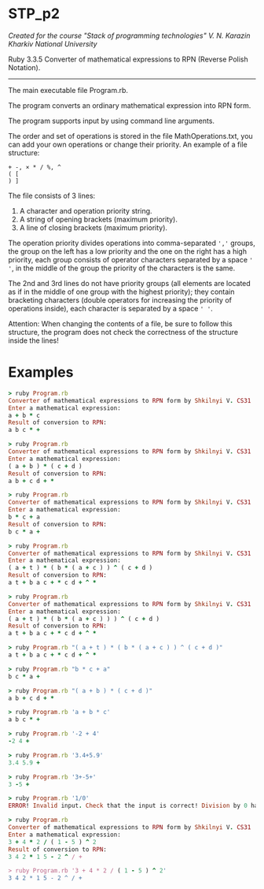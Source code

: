 # STP_p2
_Created for the course "Stack of programming technologies" V. N. Karazin Kharkiv National University_

Ruby 3.3.5 Converter of mathematical expressions to RPN (Reverse Polish Notation).
___

The main executable file Program.rb.

The program converts an ordinary mathematical expression into RPN form.

The program supports input by using command line arguments.

The order and set of operations is stored in the file MathOperations.txt, you can add your own operations or change their priority.
An example of a file structure:
```csv
+ -, × * / %, ^
( [
) ]
```
The file consists of 3 lines: 
1. A character and operation priority string.
2. A string of opening brackets (maximum priority).
3. A line of closing brackets (maximum priority).

The operation priority divides operations into comma-separated ```','``` groups, the group on the left has a low priority and the one on the right has a high priority, each group consists of operator characters separated by a space ```' '```, in the middle of the group the priority of the characters is the same.

The 2nd and 3rd lines do not have priority groups (all elements are located as if in the middle of one group with the highest priority); they contain bracketing characters (double operators for increasing the priority of operations inside), each character is separated by a space ```' '```.

Attention: When changing the contents of a file, be sure to follow this structure, the program does not check the correctness of the structure inside the lines!

# Examples

```ruby
> ruby Program.rb
Converter of mathematical expressions to RPN form by Shkilnyi V. CS31
Enter a mathematical expression:
a + b * c
Result of conversion to RPN:
a b c * +

> ruby Program.rb
Converter of mathematical expressions to RPN form by Shkilnyi V. CS31
Enter a mathematical expression:
( a + b ) * ( c + d )
Result of conversion to RPN:
a b + c d + *

> ruby Program.rb
Converter of mathematical expressions to RPN form by Shkilnyi V. CS31
Enter a mathematical expression:
b * c + a
Result of conversion to RPN:
b c * a +

> ruby Program.rb
Converter of mathematical expressions to RPN form by Shkilnyi V. CS31
Enter a mathematical expression:
( a + t ) * ( b * ( a + c ) ) ^ ( c + d )
Result of conversion to RPN:
a t + b a c + * c d + ^ *

> ruby Program.rb
Converter of mathematical expressions to RPN form by Shkilnyi V. CS31
Enter a mathematical expression:
( a + t ) * ( b * ( a + c ) ) ) ^ ( c + d )
Result of conversion to RPN:
a t + b a c + * c d + ^ *

> ruby Program.rb "( a + t ) * ( b * ( a + c ) ) ^ ( c + d )"
a t + b a c + * c d + ^ *

> ruby Program.rb "b * c + a"
b c * a +

> ruby Program.rb "( a + b ) * ( c + d )"
a b + c d + *

> ruby Program.rb 'a + b * c'
a b c * +

> ruby Program.rb '-2 + 4'
-2 4 +

> ruby Program.rb '3.4+5.9'
3.4 5.9 +

> ruby Program.rb '3+-5+'  
3 -5 +

> ruby Program.rb '1/0'  
ERROR! Invalid input. Check that the input is correct! Division by 0 has been detected!

> ruby Program.rb
Converter of mathematical expressions to RPN form by Shkilnyi V. CS31
Enter a mathematical expression:
3 + 4 * 2 / ( 1 - 5 ) ^ 2
Result of conversion to RPN:
3 4 2 * 1 5 - 2 ^ / +

> ruby Program.rb '3 + 4 * 2 / ( 1 - 5 ) ^ 2'
3 4 2 * 1 5 - 2 ^ / +
```